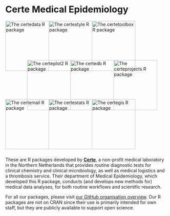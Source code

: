 # Certe Medical Epidemiology

<div style="position: relative; height: 410px;">
  <a href="https://certe-medical-epidemiology.github.io/certedata/" target="_blank">
    <img src="https://certe-medical-epidemiology.github.io/certedata/logo.svg" alt="The certedata R package" style="position: absolute; left: 0px; top: 0px; width: 136px; height: 156px;">
  </a>
  <a href="https://certe-medical-epidemiology.github.io/certestyle/" target="_blank">
    <img src="https://certe-medical-epidemiology.github.io/certestyle/logo.svg" alt="The certestyle R package" style="position: absolute; left: 135px; top: 0px; width: 136px; height: 156px;">
  </a>
  <a href="https://certe-medical-epidemiology.github.io/certetoolbox/" target="_blank">
    <img src="https://certe-medical-epidemiology.github.io/certetoolbox/logo.svg" alt="The certetoolbox R package" style="position: absolute; left: 270px; top: 0px; width: 136px; height: 156px;">
  </a>
  
  <a href="https://certe-medical-epidemiology.github.io/certeplot2/" target="_blank">
    <img src="https://certe-medical-epidemiology.github.io/certeplot2/logo.svg" alt="The certeplot2 R package" style="position: absolute; left: 67.5px; top: 122px; width: 136px; height: 156px;">
  </a>
  <a href="https://certe-medical-epidemiology.github.io/certedb/" target="_blank">
    <img src="https://certe-medical-epidemiology.github.io/certedb/logo.svg" alt="The certedb R package" style="position: absolute; left: 202.5px; top: 122px; width: 136px; height: 156px;">
  </a>
  <a href="https://certe-medical-epidemiology.github.io/certeprojects/" target="_blank">
    <img src="https://certe-medical-epidemiology.github.io/certeprojects/logo.svg" alt="The certeprojects R package" style="position: absolute; left: 337.5px; top: 122px; width: 136px; height: 156px;">
  </a>

  <a href="https://certe-medical-epidemiology.github.io/certemail/" target="_blank">
    <img src="https://certe-medical-epidemiology.github.io/certemail/logo.svg" alt="The certemail R package" style="position: absolute; left: 0px; top: 244px; width: 136px; height: 156px;">
  </a>
  <a href="https://certe-medical-epidemiology.github.io/certestats/" target="_blank">
    <img src="https://certe-medical-epidemiology.github.io/certestats/logo.svg" alt="The certestats R package" style="position: absolute; left: 135px; top: 244px; width: 136px; height: 156px;">
  </a>
  <a href="https://certe-medical-epidemiology.github.io/certegis/" target="_blank">
    <img src="https://certe-medical-epidemiology.github.io/certegis/logo.svg" alt="The certegis R package" style="position: absolute; left: 270px; top: 244px; width: 136px; height: 156px;">
  </a>
</div>

These are R packages developed by [**Certe**](https://www.certe.nl), a non-profit medical laboratory in the Northern Netherlands that provides routine diagnostic tests for clinical chemistry and clinical microbiology, as well as medical logistics and a thrombosis service. Their department of Medical Epidemiology, which developed this R package, conducts (and develops new methods for) medical data analyses, for both routine workflows and scientific research.

For all our packages, please visit [our GitHub organisation overview](https://github.com/certe-medical-epidemiology). Our R packages are not on CRAN since their use is primarily intended for own staff, but they are publicly available to support open science.
